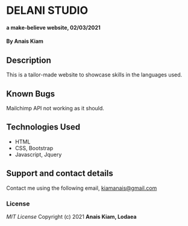 # DELANI STUDIO
#### a make-believe website, 02/03/2021
#### By **Anais Kiam**
## Description
This is a tailor-made website to showcase skills in the languages used.

## Known Bugs
Mailchimp API not working as it should.
## Technologies Used
* HTML
* CSS, Bootstrap
* Javascript, Jquery
## Support and contact details
Contact me using the following email,
 kiamanais@gmail.com
### License
*MIT License*
Copyright (c) 2021 **Anais Kiam, Lodaea**
  